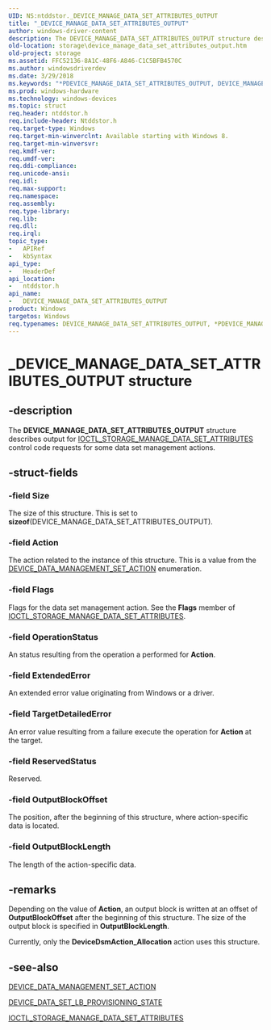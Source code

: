 ```yaml
---
UID: NS:ntddstor._DEVICE_MANAGE_DATA_SET_ATTRIBUTES_OUTPUT
title: "_DEVICE_MANAGE_DATA_SET_ATTRIBUTES_OUTPUT"
author: windows-driver-content
description: The DEVICE_MANAGE_DATA_SET_ATTRIBUTES_OUTPUT structure describes output for IOCTL_STORAGE_MANAGE_DATA_SET_ATTRIBUTES control code requests for some data set management actions.
old-location: storage\device_manage_data_set_attributes_output.htm
old-project: storage
ms.assetid: FFC52136-8A1C-48F6-A846-C1C5BFB4570C
ms.author: windowsdriverdev
ms.date: 3/29/2018
ms.keywords: "*PDEVICE_MANAGE_DATA_SET_ATTRIBUTES_OUTPUT, DEVICE_MANAGE_DATA_SET_ATTRIBUTES_OUTPUT, DEVICE_MANAGE_DATA_SET_ATTRIBUTES_OUTPUT structure [Storage Devices], PDEVICE_MANAGE_DATA_SET_ATTRIBUTES_OUTPUT, PDEVICE_MANAGE_DATA_SET_ATTRIBUTES_OUTPUT structure pointer [Storage Devices], _DEVICE_MANAGE_DATA_SET_ATTRIBUTES_OUTPUT, ntddstor/DEVICE_MANAGE_DATA_SET_ATTRIBUTES_OUTPUT, ntddstor/PDEVICE_MANAGE_DATA_SET_ATTRIBUTES_OUTPUT, storage.device_manage_data_set_attributes_output"
ms.prod: windows-hardware
ms.technology: windows-devices
ms.topic: struct
req.header: ntddstor.h
req.include-header: Ntddstor.h
req.target-type: Windows
req.target-min-winverclnt: Available starting with Windows 8.
req.target-min-winversvr: 
req.kmdf-ver: 
req.umdf-ver: 
req.ddi-compliance: 
req.unicode-ansi: 
req.idl: 
req.max-support: 
req.namespace: 
req.assembly: 
req.type-library: 
req.lib: 
req.dll: 
req.irql: 
topic_type:
-	APIRef
-	kbSyntax
api_type:
-	HeaderDef
api_location:
-	ntddstor.h
api_name:
-	DEVICE_MANAGE_DATA_SET_ATTRIBUTES_OUTPUT
product: Windows
targetos: Windows
req.typenames: DEVICE_MANAGE_DATA_SET_ATTRIBUTES_OUTPUT, *PDEVICE_MANAGE_DATA_SET_ATTRIBUTES_OUTPUT
---
```


# _DEVICE_MANAGE_DATA_SET_ATTRIBUTES_OUTPUT structure


## -description


The <b>DEVICE_MANAGE_DATA_SET_ATTRIBUTES_OUTPUT</b> structure describes output for  <a href="https://msdn.microsoft.com/library/windows/hardware/ff560573">IOCTL_STORAGE_MANAGE_DATA_SET_ATTRIBUTES</a> control code requests for some data set management actions. 


## -struct-fields




### -field Size

The size of this structure. This is set to <b>sizeof</b>(DEVICE_MANAGE_DATA_SET_ATTRIBUTES_OUTPUT).


### -field Action

The action related to the instance of this structure. This is a value from the <a href="https://msdn.microsoft.com/library/windows/hardware/ff552520">DEVICE_DATA_MANAGEMENT_SET_ACTION</a> enumeration.


### -field Flags

Flags for the data set management action. See the <b>Flags</b> member of <a href="https://msdn.microsoft.com/library/windows/hardware/ff560573">IOCTL_STORAGE_MANAGE_DATA_SET_ATTRIBUTES</a>.


### -field OperationStatus

An status resulting from the operation a performed for <b>Action</b>.


### -field ExtendedError

An extended error value originating from Windows or a driver.


### -field TargetDetailedError

An error value resulting from a failure execute the operation for <b>Action</b> at the target.


### -field ReservedStatus

Reserved.


### -field OutputBlockOffset

The position, after the beginning of this structure, where action-specific data is located.


### -field OutputBlockLength

The length of the action-specific data.


## -remarks



Depending on the value of <b>Action</b>, an output block is written at an offset of <b>OutputBlockOffset</b> after the beginning of this structure. The size of the output block is specified in <b>OutputBlockLength</b>. 

Currently, only the <b>DeviceDsmAction_Allocation</b> action uses this structure.




## -see-also




<a href="https://msdn.microsoft.com/library/windows/hardware/ff552520">DEVICE_DATA_MANAGEMENT_SET_ACTION</a>



<a href="https://msdn.microsoft.com/library/windows/hardware/hh439633">DEVICE_DATA_SET_LB_PROVISIONING_STATE</a>



<a href="https://msdn.microsoft.com/library/windows/hardware/ff560573">IOCTL_STORAGE_MANAGE_DATA_SET_ATTRIBUTES</a>
 

 

